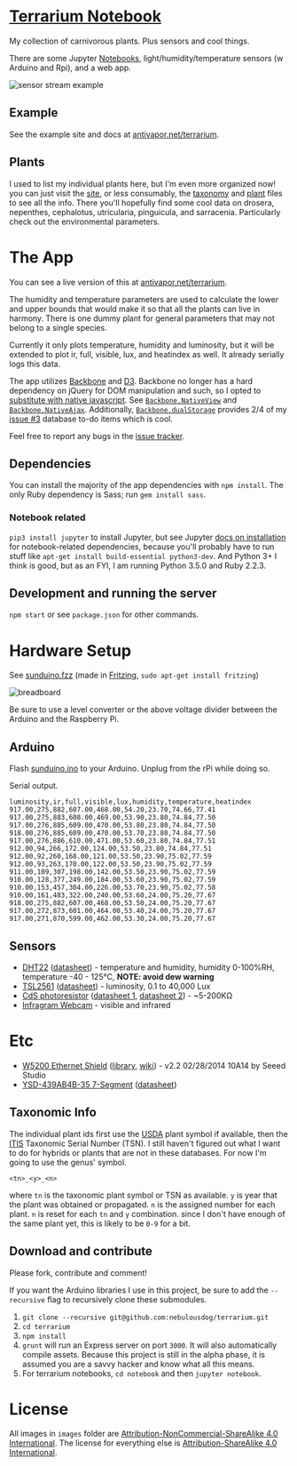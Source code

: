 # [Terrarium Notebook](https://github.com/nebulousdog/terrarium)
My collection of carnivorous plants. Plus sensors and cool things.

There are some Jupyter [Notebooks](http://nbviewer.ipython.org/github/nebulousdog/terrarium/tree/master/), light/humidity/temperature sensors (w Arduino and Rpi), and a web app.

![sensor stream example](https://i.imgur.com/g2Lftvs.png)

## Example

See the example site and docs at [antivapor.net/terrarium](https://antivapor.net/terrarium).

## Plants

I used to list my individual plants here, but I'm even more organized now! you can just visit the [site](https://antivapor.net/terrarium), or less consumably, the [taxonomy](https://github.com/nebulousdog/terrarium/blob/master/javascripts/taxonomy.coffee) and [plant](https://github.com/nebulousdog/terrarium/blob/master/javascripts/plants.json) files to see all the info. There you'll hopefully find some cool data on drosera, nepenthes, cephalotus, utricularia, pinguicula, and sarracenia. Particularly check out the environmental parameters.

# The App
You can see a live version of this at [antivapor.net/terrarium](https://antivapor.net/terrarium).

The humidity and temperature parameters are used to calculate the lower and upper bounds that would make it so that all the plants can live in harmony. There is one dummy plant for general parameters that may not belong to a single species.

Currently it only plots temperature, humidity and luminosity, but it will be extended to plot ir, full, visible, lux, and heatindex as well. It already serially logs this data.

The app utilizes [Backbone](http://backbonejs.org/) and [D3](https://d3js.org/). Backbone no longer has a hard dependency on jQuery for DOM manipulation and such, so I opted to [substitute with native javascript](https://github.com/jashkenas/backbone/wiki/Using-Backbone-without-jQuery). See [`Backbone.NativeView`](https://github.com/akre54/Backbone.NativeView) and [`Backbone.NativeAjax`](https://github.com/akre54/Backbone.NativeAjax). Additionally, [`Backbone.dualStorage`](https://github.com/nilbus/Backbone.dualStorage) provides 2/4 of my [issue #3](https://github.com/nebulousdog/terrarium/issues/3) database to-do items which is cool.

Feel free to report any bugs in the [issue tracker](https://github.com/nebulousdog/terrarium/issues).

## Dependencies
You can install the majority of the app dependencies with `npm install`. The only Ruby dependency is Sass; run `gem install sass`.

### Notebook related
`pip3 install jupyter` to install Jupyter, but see Jupyter [docs on installation](https://jupyter.readthedocs.org/en/latest/install.html) for notebook-related dependencies, because you'll probably have to run stuff like `apt-get install build-essential python3-dev`. And Python 3+ I think is good, but as an FYI, I am running Python 3.5.0 and Ruby 2.2.3.

## Development and running the server
`npm start` or see `package.json` for other commands.

# Hardware Setup
See [sunduino.fzz](https://github.com/nebulousdog/terrarium/blob/master/sunduino.fzz) (made in [Fritzing](http://fritzing.org), `sudo apt-get install fritzing`)

![breadboard](https://github.com/nebulousdog/terrarium/blob/master/images/sunduino_breadboard.png "Sunduino connections")

Be sure to use a level converter or the above voltage divider between the Arduino and the Raspberry Pi.

## Arduino
Flash [sunduino.ino](https://github.com/nebulousdog/terrarium/blob/master/sunduino/sunduino.ino) to your Arduino. Unplug from the rPi while doing so.

Serial output.

```
luminosity,ir,full,visible,lux,humidity,temperature,heatindex
917.00,275,882,607.00,468.00,54.20,23.70,74.66,77.41
917.00,275,883,608.00,469.00,53.90,23.80,74.84,77.50
917.00,276,885,609.00,470.00,53.80,23.80,74.84,77.50
918.00,276,885,609.00,470.00,53.70,23.80,74.84,77.50
917.00,276,886,610.00,471.00,53.60,23.80,74.84,77.51
912.00,94,266,172.00,124.00,53.50,23.80,74.84,77.51
912.00,92,260,168.00,121.00,53.50,23.90,75.02,77.59
912.00,93,263,170.00,122.00,53.50,23.90,75.02,77.59
911.00,109,307,198.00,142.00,53.50,23.90,75.02,77.59
910.00,128,377,249.00,184.00,53.60,23.90,75.02,77.59
910.00,153,457,304.00,226.00,53.70,23.90,75.02,77.58
910.00,161,483,322.00,240.00,53.60,24.00,75.20,77.67
918.00,275,882,607.00,468.00,53.50,24.00,75.20,77.67
917.00,272,873,601.00,464.00,53.40,24.00,75.20,77.67
917.00,271,870,599.00,462.00,53.30,24.00,75.20,77.67
```

## Sensors
* [DHT22](http://www.adafruit.com/products/385) ([datasheet](https://www.adafruit.com/datasheets/DHT22.pdf)) - temperature and humidity, humidity 0-100%RH, temperature -40 - 125°C, **NOTE: avoid dew warning**
* [TSL2561](https://www.adafruit.com/products/439) ([datasheet](https://www.adafruit.com/datasheets/TSL256x.pdf)) - luminosity, 0.1 to 40,000 Lux
* [CdS photoresistor](https://www.adafruit.com/products/161) ([datasheet 1](https://learn.adafruit.com/system/assets/assets/000/010/127/original/PDV-P8001.pdf), [datasheet 2](https://learn.adafruit.com/system/assets/assets/000/010/128/original/DTS_A9950_A7060_B9060.pdf)) - ~5-200KΩ
* [Infragram Webcam](https://www.adafruit.com/products/1722) - visible and infrared

# Etc
* [W5200 Ethernet Shield](http://www.seeedstudio.com/depot/W5200-Ethernet-Shield-p-1577.html) ([library](https://github.com/Seeed-Studio/Ethernet_Shield_W5200), [wiki](http://www.seeedstudio.com/wiki/Ethernet_Shield_V2.4)) - v2.2 02/28/2014 10A14 by Seeed Studio
* [YSD-439AB4B-35 7-Segment](https://www.sparkfun.com/products/9481) ([datasheet](http://www.sparkfun.com/datasheets/Components/LED/7-Segment/YSD-439AB4B-35.pdf))

## Taxonomic Info
The individual plant ids first use the [USDA](http://plants.usda.gov/adv_search.html) plant symbol if available, then the [ITIS](http://www.itis.gov/advanced_search.html) Taxonomic Serial Number (TSN). I still haven't figured out what I want to do for hybrids or plants that are not in these databases. For now I'm going to use the genus' symbol.

```
<tn>_<y>_<n>
```

where `tn` is the taxonomic plant symbol or TSN as available. `y` is year that the plant was obtained or propagated. `n` is the assigned number for each plant. `n` is reset for each `tn` and `y` combination. since I don't have enough of the same plant yet, this is likely to be `0-9` for a bit.

## Download and contribute
Please fork, contribute and comment!

If you want the Arduino libraries I use in this project, be sure to add the `--recursive` flag to recursively clone these submodules.

1. `git clone --recursive git@github.com:nebulousdog/terrarium.git`
2. `cd terrarium`
3. `npm install`
4. `grunt` will run an Express server on port `3000`. It will also automatically compile assets. Because this project is still in the alpha phase, it is assumed you are a savvy hacker and know what all this means.
5. For terrarium notebooks, `cd notebook` and then `jupyter notebook`.

# License
All images in `images` folder are [Attribution-NonCommercial-ShareAlike 4.0 International](https://creativecommons.org/licenses/by-nc-sa/4.0/). The license for everything else is [Attribution-ShareAlike 4.0 International](https://creativecommons.org/licenses/by-sa/4.0/).
